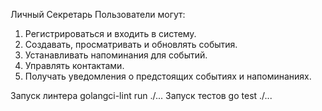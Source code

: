 Личный Секретарь
Пользователи могут:
1) Регистрироваться и входить в систему.
2) Создавать, просматривать и обновлять события.
3) Устанавливать напоминания для событий.
4) Управлять контактами.
5) Получать уведомления о предстоящих событиях и напоминаниях.
   
Запуск линтера
golangci-lint run ./...
Запуск тестов
go test ./...

